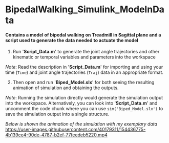 # BipedalWalking_Simulink_ModelnData

#### Contains a model of bipedal walking on Treadmill in Sagittal plane and a script used to generate the data needed to actuate the model

1. Run '**Script_Data.m**' to generate the joint angle trajectories and other kinematic or temporal variables and parameters into the workspace

*Note*: Read the description in '**Script_Data.m**' for importing and using your time (`Time`) and joint angle trajectories (`Traj`) data in an appropriate format.


2. Then open and run '**Biped_Model.slx**' for both seeing the resulting animation of simulation and obtaining the outputs.

*Note*: Running the simulation directly would generate the simulation output into the workspace. Alternatively, you can look into '**Script_Data.m**' and uncomment the code chunk where you can use `sim('Biped_Model.slx')` to save the simulation output into a single structure.



*Below is shown the animation of the simulation with my exemplary data* 
https://user-images.githubusercontent.com/40179311/154436775-4b139ce4-90de-4787-b2ef-77feedeb5220.mp4

